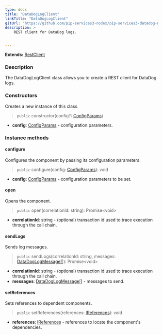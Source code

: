 ```yaml
---
type: docs
title: "DataDogLogClient"
linkTitle: "DataDogLogClient"
gitUrl: "https://github.com/pip-services3-nodex/pip-services3-datadog-nodex"
description: >
    REST client for DataDog logs.


---
```


**Extends:** [RestClient](../../../rpc/clients/rest_client)

### Description

The DataDogLogClient class allows you to create a REST client for DataDog logs. 



### Constructors
Creates a new instance of this class.

> `public` constructor(config?: [ConfigParams](../../../commons/config/config_params))

- **config**: [ConfigParams](../../../commons/config/config_params) - configuration parameters.


### Instance methods

#### configure
Configures the component by passing its configuration parameters.

> `public` configure(config: [ConfigParams](../../../commons/config/config_params)): void

- **config**: [ConfigParams](../../../commons/config/config_params) - configuration parameters to be set.

#### open
Opens the component.

> `public` open(correlationId: string): Promise\<void\>

- **correlationId**: string - (optional) transaction id used to trace execution through the call chain.

#### sendLogs
Sends log messages.

> `public` sendLogs(correlationId: string, messages: [DataDogLogMessage[]](../datadog_log_message)): Promise\<void\>

- **correlationId**: string - (optional) transaction id used to trace execution through the call chain.
- **messages**: [DataDogLogMessage[]](../datadog_log_message) - messages to send.

#### setReferences
Sets references to dependent components.

> `public` setReferences(references: [IReferences](../../../commons/refer/ireferences)): void

- **references**: [IReferences](../../../commons/refer/ireferences) - references to locate the component's dependencies.
